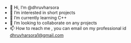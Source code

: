 - 👋 Hi, I’m @dhruvharsora
- 👀 I’m interested in short projects
- 🌱 I’m currently learning C++
- 💞️ I’m looking to collaborate on any projects
- 📫 How to reach me , you can email on my professional id dhruvharsora1@gmail.com

<!---
dhruvharsora/dhruvharsora is a ✨ special ✨ repository because its `README.md` (this file) appears on your GitHub profile.
You can click the Preview link to take a look at your changes.
--->
